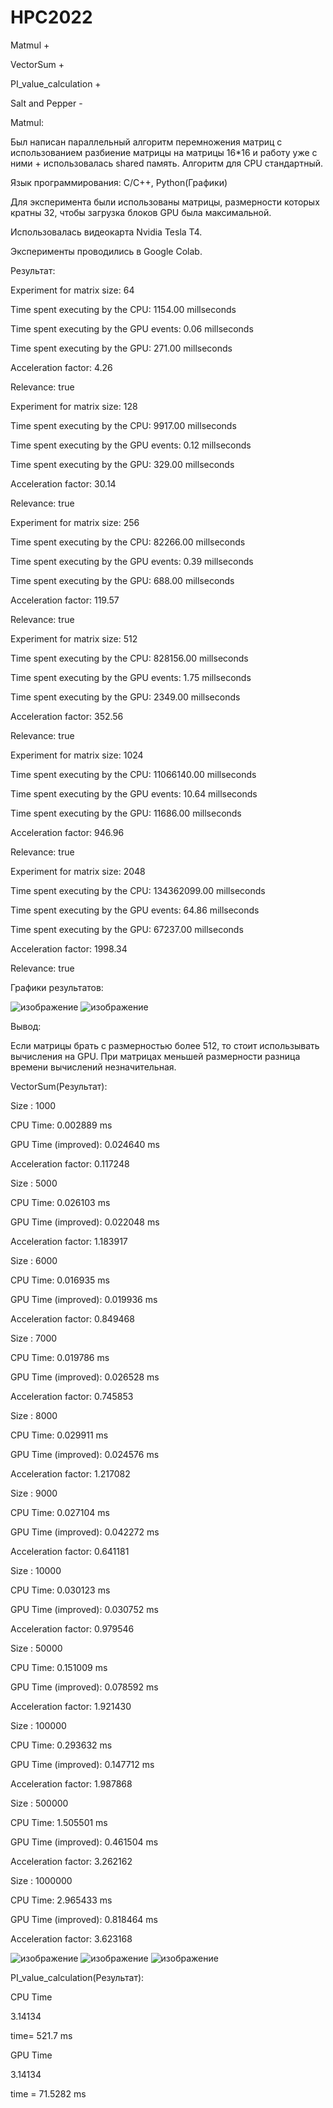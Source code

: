 # HPC2022
Matmul                +

VectorSum             +

PI_value_calculation  +

Salt and Pepper       -

Matmul:

Был написан параллельный алгоритм перемножения матриц с использованием разбиение матрицы на матрицы 16*16 и работу уже с ними + использовалась shared память. 
Алгоритм для CPU стандартный.

Язык программирования: С/С++, Python(Графики)

Для эксперимента были использованы матрицы, размерности которых кратны 32, чтобы загрузка блоков GPU была максимальной.

Использовалась видеокарта Nvidia Tesla T4.

Эксперименты проводились в Google Colab.

Результат:

Experiment for matrix size: 64 

Time spent executing by the CPU: 1154.00 millseconds

Time spent executing by the GPU events: 0.06 millseconds

Time spent executing by the GPU: 271.00 millseconds

Acceleration factor: 4.26 

Relevance: true 


Experiment for matrix size: 128 

Time spent executing by the CPU: 9917.00 millseconds

Time spent executing by the GPU events: 0.12 millseconds

Time spent executing by the GPU: 329.00 millseconds

Acceleration factor: 30.14 

Relevance: true 


Experiment for matrix size: 256 

Time spent executing by the CPU: 82266.00 millseconds

Time spent executing by the GPU events: 0.39 millseconds

Time spent executing by the GPU: 688.00 millseconds

Acceleration factor: 119.57 

Relevance: true 


Experiment for matrix size: 512 

Time spent executing by the CPU: 828156.00 millseconds

Time spent executing by the GPU events: 1.75 millseconds

Time spent executing by the GPU: 2349.00 millseconds

Acceleration factor: 352.56 

Relevance: true 


Experiment for matrix size: 1024 

Time spent executing by the CPU: 11066140.00 millseconds

Time spent executing by the GPU events: 10.64 millseconds

Time spent executing by the GPU: 11686.00 millseconds

Acceleration factor: 946.96 

Relevance: true 



Experiment for matrix size: 2048 

Time spent executing by the CPU: 134362099.00 millseconds

Time spent executing by the GPU events: 64.86 millseconds

Time spent executing by the GPU: 67237.00 millseconds

Acceleration factor: 1998.34 

Relevance: true 


Графики результатов:

![изображение](https://user-images.githubusercontent.com/70959898/195664279-ec089d12-e342-4e96-81e6-6d41a845ec89.png)
![изображение](https://user-images.githubusercontent.com/70959898/195664351-056a13a6-c1b5-453a-9d9d-6fa90f74ed75.png)

Вывод:

Если матрицы брать с размерностью более 512, то стоит использывать вычисления на GPU. При матрицах меньшей размерности разница времени вычислений незначительная.

VectorSum(Результат):

Size : 1000 

CPU Time: 0.002889 ms

GPU Time (improved): 0.024640 ms

Acceleration factor: 0.117248 


Size : 5000 

CPU Time: 0.026103 ms

GPU Time (improved): 0.022048 ms

Acceleration factor: 1.183917 


Size : 6000 

CPU Time: 0.016935 ms

GPU Time (improved): 0.019936 ms

Acceleration factor: 0.849468 


Size : 7000 

CPU Time: 0.019786 ms

GPU Time (improved): 0.026528 ms

Acceleration factor: 0.745853 


Size : 8000 

CPU Time: 0.029911 ms

GPU Time (improved): 0.024576 ms

Acceleration factor: 1.217082 


Size : 9000 

CPU Time: 0.027104 ms

GPU Time (improved): 0.042272 ms

Acceleration factor: 0.641181 


Size : 10000 

CPU Time: 0.030123 ms

GPU Time (improved): 0.030752 ms

Acceleration factor: 0.979546 


Size : 50000 

CPU Time: 0.151009 ms

GPU Time (improved): 0.078592 ms

Acceleration factor: 1.921430 


Size : 100000 

CPU Time: 0.293632 ms

GPU Time (improved): 0.147712 ms

Acceleration factor: 1.987868 


Size : 500000 

CPU Time: 1.505501 ms

GPU Time (improved): 0.461504 ms

Acceleration factor: 3.262162 


Size : 1000000 

CPU Time: 2.965433 ms

GPU Time (improved): 0.818464 ms

Acceleration factor: 3.623168 

![изображение](https://user-images.githubusercontent.com/70959898/196279159-46550acd-577f-4d6f-8d98-c9237f8e0849.png)
![изображение](https://user-images.githubusercontent.com/70959898/196279247-4bd8ec8e-cff5-4fee-b156-749c9497d09f.png)
![изображение](https://user-images.githubusercontent.com/70959898/196279305-1591ea55-b6b6-4a61-88a2-8644318395ef.png)


PI_value_calculation(Результат):

CPU Time

3.14134

time= 521.7 ms


GPU Time

3.14134

time = 71.5282 ms
